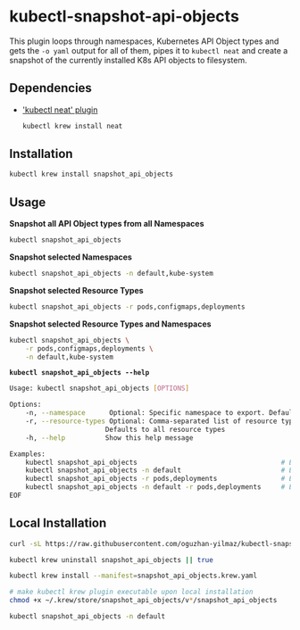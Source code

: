 # kubectl-snapshot-api-objects

This plugin loops through namespaces, Kubernetes API Object types and gets the `-o yaml` output for all of them, pipes it to `kubectl neat` and create a snapshot of the currently installed K8s API objects to filesystem.

## Dependencies

<!-- - [yq](https://github.com/mikefarah/yq) -->

- ['kubectl neat' plugin](https://github.com/itaysk/kubectl-neat)
  ```bash
  kubectl krew install neat
  ```

## Installation

```bash
kubectl krew install snapshot_api_objects
```

## Usage

**Snapshot all API Object types from all Namespaces**

```bash
kubectl snapshot_api_objects
```

**Snapshot selected Namespaces**

```bash
kubectl snapshot_api_objects -n default,kube-system
```

**Snapshot selected Resource Types**

```bash
kubectl snapshot_api_objects -r pods,configmaps,deployments

```

**Snapshot selected Resource Types and Namespaces**

```bash
kubectl snapshot_api_objects \
    -r pods,configmaps,deployments \
    -n default,kube-system

```

**`kubectl snapshot_api_objects --help`**

```bash
Usage: kubectl snapshot_api_objects [OPTIONS]

Options:
    -n, --namespace      Optional: Specific namespace to export. Defaults to all namespaces
    -r, --resource-types Optional: Comma-separated list of resource types to export (e.g., "pods,deployments,services")
                        Defaults to all resource types
    -h, --help          Show this help message

Examples:
    kubectl snapshot_api_objects                                    # Export all resources from all namespaces
    kubectl snapshot_api_objects -n default                         # Export all resources from default namespace
    kubectl snapshot_api_objects -r pods,deployments                # Export only pods and deployments from all namespaces
    kubectl snapshot_api_objects -n default -r pods,deployments     # Export pods and deployments from default namespace
EOF
```

<!--
git update-index --chmod=+x snapshot-api-objects

chmod +x ~/.krew/store/snapshot_api_objects/v0.0.1/source/snapshot-api-objects-script.sh
 -->

## Local Installation

```bash
curl -sL https://raw.githubusercontent.com/oguzhan-yilmaz/kubectl-snapshot-api-objects/refs/heads/main/.krew.yaml -o snapshot_api_objects.krew.yaml

kubectl krew uninstall snapshot_api_objects || true

kubectl krew install --manifest=snapshot_api_objects.krew.yaml

# make kubectl krew plugin executable upon local installation
chmod +x ~/.krew/store/snapshot_api_objects/v*/snapshot_api_objects

kubectl snapshot_api_objects -n default
```
